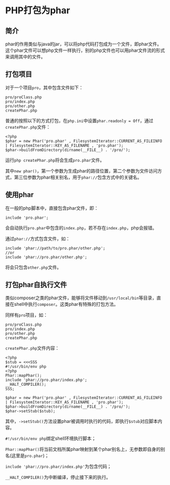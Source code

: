 # PHP打包为phar
## 简介
phar的作用类似与java的jar，可以将php代码打包成为一个文件，即phar文件。这个phar文件可以想php文件一样执行，别的php文件也可以用phar文件流的形式来调用其中的文件。

## 打包项目
对于一个项目`pro`，其中包含文件如下：
```
pro/proClass.php
pro/index.php
pro/other.php
createPhar.php
```
普通的按照以下的方式打包，在`php.ini`中设置`phar.readonly = Off`，通过`createPhar.php`文件：
```
<?php
$phar = new Phar('pro.phar' , FilesystemIterator::CURRENT_AS_FILEINFO | FilesystemIterator::KEY_AS_FILENAME , 'pro.phar');
$phar->buildFromDirectory(dirname(__FILE__) . '/pro/');
```
运行`php createPhar.php`将会生成`pro.phar`文件。

其中`new phar()`，第一个参数为生成phar的路径位置，第二个参数为文件访问方式，第三位参数为phar相关别名，用于`phar://`包含方式中的关键名。
## 使用phar
在一般的php脚本中，直接包含phar文件，即：
```
include 'pro.phar';
```
会自动执行`pro.phar`中包含的`index.php`，若不存在`index.php`，php会报错。

通过`phar://`方式包含文件，如：
```
include 'phar://path/to/pro.phar/other.php';
//or
include 'phar://pro.phar/other.php';
```
将会只包含`other.php`文件。
## 打包phar自执行文件
类似composer之类的phar文件，能够将文件移动到`/usr/local/bin`等目录，直接在shell中执行`composer`。这类phar有特殊的打包方法。

同样有`pro`项目，如：
```
pro/proClass.php
pro/index.php
pro/other.php
createPhar.php
```
`createPhar.php`文件内容：
```
<?php
$stub = <<<SSS
#!/usr/bin/env php
<?php
Phar::mapPhar();
include 'phar://pro.phar/index.php';
__HALT_COMPILER();
SSS;

$phar = new Phar('pro.phar' , FilesystemIterator::CURRENT_AS_FILEINFO | FilesystemIterator::KEY_AS_FILENAME , 'pro.phar');
$phar->buildFromDirectory(dirname(__FILE__) . '/pro/');
$phar->setStub($stub);
```
其中，`->setStub()`方法设置phar被调用时执行的代码，即执行`$stub`对应脚本内容。



`#!/usr/bin/env php`绑定shell环境执行脚本；

`Phar::mapPhar()`将当前文档所属phar映射到某个phar别名上，无参数即自身的别名(这里是`pro.phar`)；

`include 'phar://pro.phar/index.php'`为包含代码；

`__HALT_COMPILER()`为中断编译，停止接下来的执行。